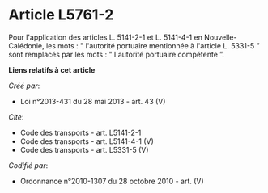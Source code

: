 # Article L5761-2

Pour l'application des articles L. 5141-2-1 et L. 5141-4-1 en Nouvelle-Calédonie, les mots : " l'autorité portuaire
mentionnée à l'article L. 5331-5 ” sont remplacés par les mots : " l'autorité portuaire compétente ”.

**Liens relatifs à cet article**

_Créé par_:

  - Loi n°2013-431 du 28 mai 2013 - art. 43 (V)

_Cite_:

  - Code des transports - art. L5141-2-1
  - Code des transports - art. L5141-4-1 (V)
  - Code des transports - art. L5331-5 (V)

_Codifié par_:

  - Ordonnance n°2010-1307 du 28 octobre 2010 - art. (V)
